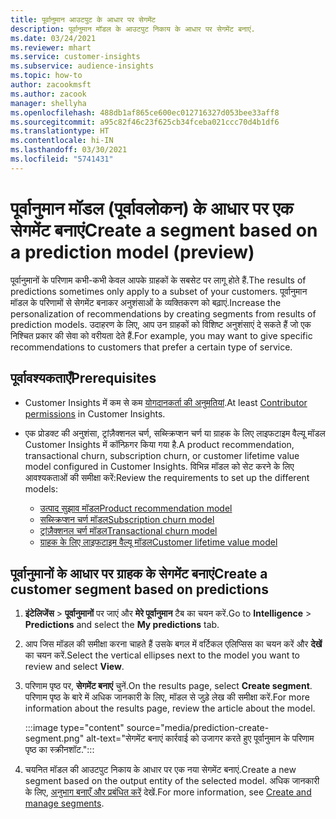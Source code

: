 ```yaml
---
title: पूर्वानुमान आउटपुट के आधार पर सेगमेंट
description: पूर्वानुमान मॉडल के आउटपुट निकाय के आधार पर सेगमेंट बनाएं.
ms.date: 03/24/2021
ms.reviewer: mhart
ms.service: customer-insights
ms.subservice: audience-insights
ms.topic: how-to
author: zacookmsft
ms.author: zacook
manager: shellyha
ms.openlocfilehash: 488db1af865ce600ec012716327d053bee33aff8
ms.sourcegitcommit: a95c82f46c23f625cb34fceba021ccc70d4b1df6
ms.translationtype: HT
ms.contentlocale: hi-IN
ms.lasthandoff: 03/30/2021
ms.locfileid: "5741431"
---
```

# <a name="create-a-segment-based-on-a-prediction-model-preview"></a><span data-ttu-id="c3180-103">पूर्वानुमान मॉडल (पूर्वावलोकन) के आधार पर एक सेगमेंट बनाएं</span><span class="sxs-lookup"><span data-stu-id="c3180-103">Create a segment based on a prediction model (preview)</span></span>

<span data-ttu-id="c3180-104">पूर्वानुमानों के परिणाम कभी-कभी केवल आपके ग्राहकों के सबसेट पर लागू होते हैं.</span><span class="sxs-lookup"><span data-stu-id="c3180-104">The results of predictions sometimes only apply to a subset of your customers.</span></span> <span data-ttu-id="c3180-105">पूर्वानुमान मॉडल के परिणामों से सेगमेंट बनाकर अनुशंसाओं के व्यक्तिकरण को बढ़ाएं.</span><span class="sxs-lookup"><span data-stu-id="c3180-105">Increase the personalization of recommendations by creating segments from results of prediction models.</span></span> <span data-ttu-id="c3180-106">उदाहरण के लिए, आप उन ग्राहकों को विशिष्ट अनुशंसाएं दे सकते हैं जो एक निश्चित प्रकार की सेवा को वरीयता देते हैं.</span><span class="sxs-lookup"><span data-stu-id="c3180-106">For example, you may want to give specific recommendations to customers that prefer a certain type of service.</span></span> 

## <a name="prerequisites"></a><span data-ttu-id="c3180-107">पूर्वावश्यकताएँ</span><span class="sxs-lookup"><span data-stu-id="c3180-107">Prerequisites</span></span>

- <span data-ttu-id="c3180-108">Customer Insights में कम से कम [योगदानकर्ता की अनुमतियां](permissions.md).</span><span class="sxs-lookup"><span data-stu-id="c3180-108">At least [Contributor permissions](permissions.md) in Customer Insights.</span></span>

- <span data-ttu-id="c3180-109">एक प्रोडक्ट की अनुशंसा, ट्रांज़ैक्शनल चर्ण, सब्स्क्रिप्शन चर्ण या ग्राहक के लिए लाइफटाइम वैल्यू मॉडल Customer Insights में कॉन्फ़िगर किया गया है.</span><span class="sxs-lookup"><span data-stu-id="c3180-109">A product recommendation, transactional churn, subscription churn, or customer lifetime value model configured in Customer Insights.</span></span> <span data-ttu-id="c3180-110">विभिन्न मॉडल को सेट करने के लिए आवश्यकताओं की समीक्षा करें:</span><span class="sxs-lookup"><span data-stu-id="c3180-110">Review the requirements to set up the different models:</span></span>

  - [<span data-ttu-id="c3180-111">उत्पाद सुझाव मॉडल</span><span class="sxs-lookup"><span data-stu-id="c3180-111">Product recommendation model</span></span>](predict-product-recommendation.md)
  - [<span data-ttu-id="c3180-112">सब्स्क्रिप्शन चर्ण मॉडल</span><span class="sxs-lookup"><span data-stu-id="c3180-112">Subscription churn model</span></span>](predict-subscription-churn.md)
  - [<span data-ttu-id="c3180-113">ट्रांज़ैक्शनल चर्ण मॉडल</span><span class="sxs-lookup"><span data-stu-id="c3180-113">Transactional churn model</span></span>](predict-transactional-churn.md)
  - [<span data-ttu-id="c3180-114">ग्राहक के लिए लाइफटाइम वैल्यू मॉडल</span><span class="sxs-lookup"><span data-stu-id="c3180-114">Customer lifetime value model</span></span>](predict-customer-lifetime-value.md)

## <a name="create-a-customer-segment-based-on-predictions"></a><span data-ttu-id="c3180-115">पूर्वानुमानों के आधार पर ग्राहक के सेगमेंट बनाएं</span><span class="sxs-lookup"><span data-stu-id="c3180-115">Create a customer segment based on predictions</span></span>

1. <span data-ttu-id="c3180-116">**इंटेलिजेंस** > **पूर्वानुमानों** पर जाएं और **मेरे पूर्वानुमान** टैब का चयन करें.</span><span class="sxs-lookup"><span data-stu-id="c3180-116">Go to **Intelligence** > **Predictions** and select the **My predictions** tab.</span></span>

1. <span data-ttu-id="c3180-117">आप जिस मॉडल की समीक्षा करना चाहते हैं उसके बगल में वर्टिकल एलिप्सिस का चयन करें और **देखें** का चयन करें.</span><span class="sxs-lookup"><span data-stu-id="c3180-117">Select the vertical ellipses next to the model you want to review and select **View**.</span></span>

1. <span data-ttu-id="c3180-118">परिणाम पृष्ठ पर, **सेगमेंट बनाएं** चुनें.</span><span class="sxs-lookup"><span data-stu-id="c3180-118">On the results page, select **Create segment**.</span></span> <span data-ttu-id="c3180-119">परिणाम पृष्ठ के बारे में अधिक जानकारी के लिए, मॉडल से जुड़े लेख की समीक्षा करें.</span><span class="sxs-lookup"><span data-stu-id="c3180-119">For more information about the results page, review the article about the model.</span></span>

   :::image type="content" source="media/prediction-create-segment.png" alt-text="सेगमेंट बनाएं कार्रवाई को उजागर करते हुए पूर्वानुमान के परिणाम पृष्ठ का स्क्रीनशॉट.":::

1. <span data-ttu-id="c3180-121">चयनित मॉडल की आउटपुट निकाय के आधार पर एक नया सेगमेंट बनाएं.</span><span class="sxs-lookup"><span data-stu-id="c3180-121">Create a new segment based on the output entity of the selected model.</span></span> <span data-ttu-id="c3180-122">अधिक जानकारी के लिए, [अनुभाग बनाएँ और प्रबंधित करें](segments.md) देखें.</span><span class="sxs-lookup"><span data-stu-id="c3180-122">For more information, see [Create and manage segments](segments.md).</span></span>